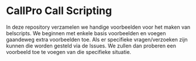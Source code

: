 # CallPro Call Scripting
In deze repository verzamelen we handige voorbeelden voor het maken van belscripts. 
We beginnen met enkele basis voorbeelden en voegen gaandeweg extra voorbeelden toe. 
Als er specifieke vragen/verzoeken zijn kunnen die worden gesteld via de Issues. 
We zullen dan proberen een voorbeeld toe te voegen van die specifieke situatie.

